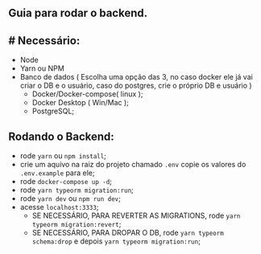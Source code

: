 ## Guia para rodar o backend.


## # Necessário:  
  - Node
  - Yarn ou NPM 
  - Banco de dados ( Escolha uma opção das 3, no caso docker ele já vai criar o DB e o usuário, caso do postgres, crie o próprio DB e usuário )
    - Docker/Docker-compose( linux );
    - Docker Desktop ( Win/Mac ); 
    - PostgreSQL;

## Rodando o Backend:

  - rode `yarn` ou `npm install`; 
  - crie um aquivo na raiz do projeto chamado `.env` copie os valores do `.env.example` para ele;
  - rode `docker-compose up -d`;
  - rode `yarn typeorm migration:run`;
  - rode `yarn dev` ou `npm run dev`;
  - acesse `localhost:3333`;
    - SE NECESSÁRIO, PARA REVERTER AS MIGRATIONS, rode `yarn typeorm migration:revert`;
    - SE NECESSÁRIO, PARA DROPAR O DB, rode `yarn typeorm schema:drop` e depois `yarn typeorm migration:run`;